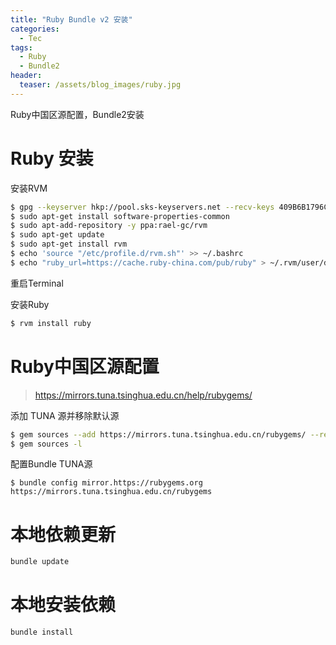 ```yaml
---
title: "Ruby Bundle v2 安装"
categories:
  - Tec
tags:
  - Ruby
  - Bundle2
header:
  teaser: /assets/blog_images/ruby.jpg
---
```

Ruby中国区源配置，Bundle2安装

# Ruby 安装

安装RVM
```sh
$ gpg --keyserver hkp://pool.sks-keyservers.net --recv-keys 409B6B1796C275462A1703113804BB82D39DC0E3 7D2BAF1CF37B13E2069D6956105BD0E739499BDB
$ sudo apt-get install software-properties-common
$ sudo apt-add-repository -y ppa:rael-gc/rvm
$ sudo apt-get update
$ sudo apt-get install rvm
$ echo 'source "/etc/profile.d/rvm.sh"' >> ~/.bashrc
$ echo "ruby_url=https://cache.ruby-china.com/pub/ruby" > ~/.rvm/user/db
```

重启Terminal

安装Ruby
```sh
$ rvm install ruby
```

# Ruby中国区源配置

> https://mirrors.tuna.tsinghua.edu.cn/help/rubygems/

添加 TUNA 源并移除默认源
```sh
$ gem sources --add https://mirrors.tuna.tsinghua.edu.cn/rubygems/ --remove https://rubygems.org/
$ gem sources -l
```

配置Bundle TUNA源
```
$ bundle config mirror.https://rubygems.org https://mirrors.tuna.tsinghua.edu.cn/rubygems
```

# 本地依赖更新

```sh
bundle update
```

# 本地安装依赖

```sh
bundle install
```

